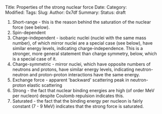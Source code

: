 Title: Properties of the strong nuclear force
Date: 
Category:  
Modified: 
Tags: 
Slug: 
Author: 0x7df
Summary: 
Status: draft

1. Short-range - this is the reason behind the saturation of the nuclear force
(see below).
2. Spin-dependent
3. Charge-independent - isobaric nuclei (nuclei with the same mass number), of
which mirror nuclei are a special case (see below), have similar energy levels,
indicating charge-independence. This is a stronger, more general statement than
charge symmetry, below, which is a special case of it.
4. Charge-symmetric - mirror nuclei, which have opposite numbers of neutrons
and protons, have similar energy levels, indicating neutron-neutron and
proton-proton interactions have the same energy.
5. Exchange force - apparent 'backward' scattering peak in neutron-proton
elastic scattering
6. Strong - the fact that nuclear binding energies are high (of order MeV per
nucleon) despite Coulomb repulsion indicates this.
7. Saturated - the fact that the binding energy per nucleon is fairly constant
(7 - 9 MeV) indicates that the strong force is saturated.


